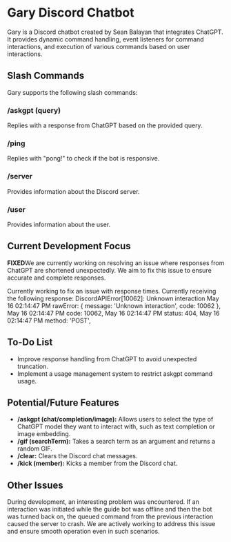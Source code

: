 # Gary Discord Chatbot

Gary is a Discord chatbot created by Sean Balayan that integrates ChatGPT. It provides dynamic command handling, event listeners for command interactions, and execution of various commands based on user interactions.

## Slash Commands

Gary supports the following slash commands:

### /askgpt (query)

Replies with a response from ChatGPT based on the provided query.

### /ping

Replies with "pong!" to check if the bot is responsive.

### /server

Provides information about the Discord server.

### /user

Provides information about the user.

## Current Development Focus

**FIXED**We are currently working on resolving an issue where responses from ChatGPT are shortened unexpectedly. We aim to fix this issue to ensure accurate and complete responses.

Currently working to fix an issue with response times. Currently receiving the following response:
    DiscordAPIError[10062]: Unknown interaction
    May 16 02:14:47 PM    rawError: { message: 'Unknown interaction', code: 10062 },
    May 16 02:14:47 PM    code: 10062,
    May 16 02:14:47 PM    status: 404,
    May 16 02:14:47 PM    method: 'POST',


## To-Do List

- Improve response handling from ChatGPT to avoid unexpected truncation.
- Implement a usage management system to restrict askgpt command usage.

## Potential/Future Features

<!-- - **/askGPT (searchTerm):** Takes a question, instruction, or input as an argument and returns a response from ChatGPT. -->
- **/askgpt (chat/completion/image):** Allows users to select the type of ChatGPT model they want to interact with, such as text completion or image embedding.
- **/gif (searchTerm):** Takes a search term as an argument and returns a random GIF.
- **/clear:** Clears the Discord chat messages.
- **/kick (member):** Kicks a member from the Discord chat.

## Other Issues

During development, an interesting problem was encountered. If an interaction was initiated while the guide bot was offline and then the bot was turned back on, the queued command from the previous interaction caused the server to crash. We are actively working to address this issue and ensure smooth operation even in such scenarios.
